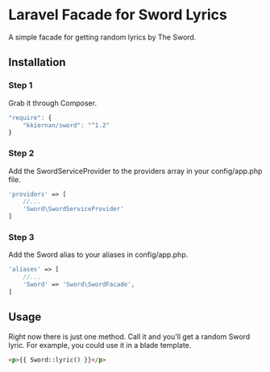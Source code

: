 # Laravel Facade for Sword Lyrics

A simple facade for getting random lyrics by The Sword.

## Installation

### Step 1

Grab it through Composer.

```js
"require": {
	"kkiernan/sword": "^1.2"
}
```


### Step 2

Add the SwordServiceProvider to the providers array in your config/app.php file.

```php
'providers' => [
	//...
	'Sword\SwordServiceProvider'
]
```

### Step 3

Add the Sword alias to your aliases in config/app.php.

```php
'aliases' => [
	//...
	'Sword' => 'Sword\SwordFacade',
]
```

## Usage

Right now there is just one method. Call it and you'll get a random Sword lyric. For example, you could use it in a blade template.

```html
<p>{{ Sword::lyric() }}</p>
```